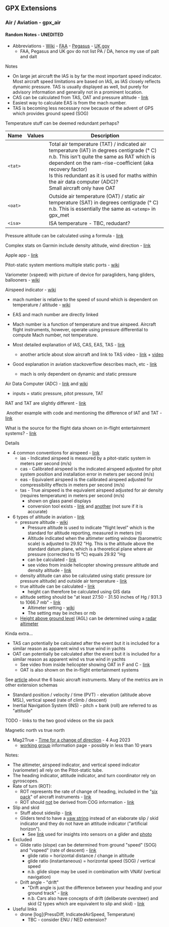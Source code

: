 ## GPX Extensions

### Air / Aviation - gpx_air

#### Random Notes - UNEDITED

- Abbreviations - [Wiki](https://en.wikipedia.org/wiki/List_of_aviation,_avionics,_aerospace_and_aeronautical_abbreviations) - [FAA](https://www.faa.gov/air_traffic/publications/atpubs/aip_html/part1_gen_section_2.2.html) - [Pegasus](https://www.flypgs.com/en/travel-glossary/abbreviations) - [UK gov](https://assets.publishing.service.gov.uk/government/uploads/system/uploads/attachment_data/file/1059508/Glossary_of_Abbreviations.pdf)
  - FAA, Pegasus and UK gov do not list PA / DA, hence my use of palt and dalt

Notes

- On large jet aircraft the IAS is by far the most important speed indicator. Most aircraft speed limitations are based on IAS, as IAS closely reflects dynamic pressure. TAS is usually displayed as well, but purely for advisory information and generally not in a prominent location.
- CAS can be calculated from TAS, OAT and pressure altitude - [link](https://en.wikipedia.org/wiki/Indicated_airspeed#IAS_and_navigation)
- Easiest way to calculate EAS is from the mach number.
- TAS is becoming less necessary now because of the advent of GPS which provides ground speed (SOG)

Temperature stuff can be deemed redundant perhaps?

| Name    | Values | Description                                                  |
| ------- | ------ | ------------------------------------------------------------ |
| `<tat>` |        | Total air temperature (TAT) / indicated air temperature (IAT) in degrees centigrade (° C)<br />n.b. This isn't quite the same as RAT which is dependent on the ram-rise-coefficient (aka recovery factor)<br />Is this redundant as it is used for maths within the air data computer (ADC)?<br />Small aircraft only have OAT |
| `<oat>` |        | Outside air temperature (OAT) / static air temperature (SAT) in degrees centigrade (° C)<br />n.b. This is essentially the same as `<atemp>` in gpx_met |
| `<isa>` |        | ISA temperature - TBC, redudant?                             |



Pressure altitude can be calculated using a formula - [link](https://aviation.stackexchange.com/questions/96885/what-is-the-real-formula-for-pressure-altitude)



Complex stats on Garmin include density altitude, wind direction - [link](https://www.euroga.org/forums/hangar-talk/4752-oat-versus-tat)

Apple app - [link](https://apps.apple.com/ie/app/altimeter-for-aviators/id1463100680)

Pitot-static system mentions multiple static ports - [wiki](https://en.wikipedia.org/wiki/Pitot-static_system#)

Variometer (vspeed) with picture of device for paragliders, hang gliders, ballooners - [wiki](https://en.wikipedia.org/wiki/Variometer)

Airspeed indicator - [wiki](https://en.wikipedia.org/wiki/Airspeed_indicator)

- mach number is relative to the speed of sound which is dependent on temperature / altitude - [wiki](https://en.wikipedia.org/wiki/Mach_number#)
- EAS and mach number are directly linked
- Mach number is a function of temperature and true airspeed. Aircraft flight instruments, however, operate using pressure differential to compute Mach number, not temperature.
- Most detailed explanation of IAS, CAS, EAS, TAS - [link](https://aviation.stackexchange.com/questions/64735/how-to-calculate-equivalent-airspeed-immediately-from-calibrated-airspeed)
  - another article about slow aircraft and link to TAS video - [link](https://aviation.stackexchange.com/questions/60542/temperature-sensor-are-needed-to-compute-true-airspeed-for-low-speed-aircrafts) + [video](https://www.youtube.com/watch?v=Qd1oCqzJZPM)

- Good explanation in aviation stackoverflow describes mach, etc  - [link](https://aviation.stackexchange.com/questions/1793/how-does-a-mach-meter-determine-the-speed-of-sound-at-a-given-altitude)
  - mach is only dependent on dynamic and static pressure



Air Data Computer (ADC) - [link](https://aviation.stackexchange.com/questions/1793/how-does-a-mach-meter-determine-the-speed-of-sound-at-a-given-altitude) and [wiki](https://en.wikipedia.org/wiki/Air_data_computer)

- inputs = static pressure, pitot pressure, TAT





RAT and TAT are slightly different - [link](https://aviation.stackexchange.com/questions/1640/what-is-the-difference-between-oat-rat-tat-and-sat)

​	Another example with code and mentioning the difference of IAT and TAT - [link](https://www.hpmuseum.org/forum/thread-18073.html)



What is the source for the flight data shown on in-flight entertainment systems? - [link](https://aviation.stackexchange.com/questions/11411/what-is-the-source-for-the-flight-data-shown-on-in-flight-entertainment-systems)



Details

- 4 common conventions for airspeed - [link](https://en.wikipedia.org/wiki/Airspeed)
  - ias - Indicated airspeed is measured by a pitot-static system in meters per second (m/s)
  - cas - Calibrated airspeed is the indicated airspeed adjusted for pitot system position and installation error in meters per second (m/s)
  - eas - Equivalent airspeed is the calibrated airspeed adjusted for compressibility effects in meters per second (m/s)
  - tas - True airspeed is the equivalent airspeed adjusted for air density (requires temperature) in meters per second (m/s)
    - shown on glass panel displays
    - conversion tool exists - [link](https://aerotoolbox.com/airspeed-conversions/) and [another](http://www.luizmonteiro.com/altimetry.aspx) (not sure if it is accurate)
- 6 types of altitude in aviation - [link](https://en.wikipedia.org/wiki/Altitude#In_aviation)
  - pressure altitude - [wiki](https://en.wikipedia.org/wiki/Pressure_altitude)
    - Pressure altitude is used to indicate "flight level" which is the standard for altitude reporting, measured in meters (m)
    - Altitude indicated when the altimeter setting window (barometric scale) is adjusted to 29.92 "Hg. This is the altitude above the standard datum plane, which is a theoretical plane where air pressure (corrected to 15 °C) equals 29.92 "Hg
    - can be calculated - [link](https://www.flight-insight.com/post/pressure-altitude-vs-density-altitude)
    - see video from inside helicopter showing pressure altitude and density altitude - [link](https://youtu.be/regka_rS2Rw?t=568)
  - density altitude can also be calculated using static pressure (or pressure altitude) and outside air temperature - [link](https://en.wikipedia.org/wiki/Density_altitude#Approximation_formula_for_calculating_the_density_altitude_from_the_pressure_altitude)
  - true altitude can be calculated - [link](https://aviation.stackexchange.com/a/37790)
    - height can therefore be calculated using GIS data
  - altitude setting should be "at least 27.50 - 31.50 inches of Hg / 931.3 to 1066.7  mb" - [link](https://aviation.stackexchange.com/questions/58676/what-s-the-setting-range-altimeters-can-handle#:~:text=The%20specified%20scale%20range%20is,(931.3%20to%201066.7%20mb).)
    - Altimeter setting - [wiki](https://en.wikipedia.org/wiki/Altimeter_setting)
    - The setting may be inches or mb
  - [Height above ground level](https://en.wikipedia.org/wiki/Height_above_ground_level#Aviation) (AGL) can be determined using a [radar altimeter](https://en.wikipedia.org/wiki/Radar_altimeter#)

Kinda extra...

  - TAS can potentially be calculated after the event but it is included for a similar reason as apparent wind vs true wind in yachts
  - OAT can potentially be calculated after the event but it is included for a similar reason as apparent wind vs true wind in yachts
    - See video from inside helicopter showing OAT in F and C - [link](https://youtu.be/regka_rS2Rw?t=557)
    - OAT is also shown on the in-flight entertainment systems


See [article](https://www.mcico.com/resources/flight-instruments/six-pack-aircraft-instruments-explained) about the 6 basic aircraft instruments. Many of the metrics are in other extension schemas

- Standard position / velocity / time (PVT) - elevation (altitude above MSL), vertical speed (rate of climb / descent)
- Inertial Navigation System (INS) - pitch + bank (roll) are referred to as "attitude"

TODO - links to the two good videos on the six pack

Magnetic north vs true north

- Mag2True - [Time for a change of direction](https://www.aerosociety.com/news/time-for-a-change-of-direction) - 4 Aug 2023
  - [working group](https://www.navnin.nl/new/mag2true/) information page - possibly in less than 10 years


Notes:

- The altimeter, airspeed indicator, and vertical speed indicator (variometer) all rely on the Pitot-static tube. 
- The heading indicator, attitude indicator, and turn coordinator rely on gyroscopes.
- Rate of turn (ROT):
  - ROT represents the rate of change of heading, included in the "[six pack](https://www.mcico.com/resources/flight-instruments/six-pack-aircraft-instruments-explained)" of aircraft instruments - [link](https://en.wikipedia.org/wiki/Standard_rate_turn)
  - ROT should <u>not</u> be derived from COG information - [link](https://www.navcen.uscg.gov/ais-class-a-reports)
- Slip and skid
  - Stuff about sideslip - [link](https://aviation.stackexchange.com/questions/77125/how-does-sideslip-indicator-react-during-crosswind)
  - Gliders tend to have a [yaw string](https://en.wikipedia.org/wiki/Yaw_string) instead of an elaborate slip / skid indicator and they do not have an attitude indicator ("artificial horizon").
    - See [link](http://airplanegroundschools.com/Glider-Airplanes/glider-flight-instruments.html) used for insights into sensors on a glider and [photo](https://aviation.stackexchange.com/questions/63959/is-it-normal-for-gliders-not-to-have-attitude-indicators)
- Excluded
  - Glide ratio (slope) can be determined from ground "speed" (SOG) and "vspeed" (rate of descent) - [link](https://www.nasa.gov/pdf/582952main_Glide-Slope%20Ratio%20Explanation.pdf)
    - glide ratio = horizontal distance /  change in altitude
    - glide ratio (instantaneous) = horizontal speed (SOG) / vertical speed
    - n.b. glide slope may be used in combination with VNAV (vertical navigation)
  - Drift angle - "drift"
    - "Drift angle is just the difference between your heading and your ground track" - [link](https://aviation.stackexchange.com/a/95984) 
    - n.b. Cars also have concepts of drift (deliberate oversteer) and skid (2 types which are equivalent to slip and skid) - [link](https://thecontentauthority.com/blog/drift-vs-skid)
- Useful links
  - drone [log](PressDiff, IndicatedAirSpeed, Temperature)
    - TBC - consider ENU / NED extension?

